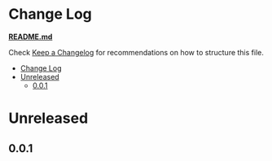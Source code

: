 # Change Log

[**README.md**](README.md)

Check [Keep a Changelog](http://keepachangelog.com/) for recommendations on how to structure this file.

- [Change Log](#change-log)
- [Unreleased](#unreleased)
  - [0.0.1](#001)

# Unreleased

## 0.0.1
